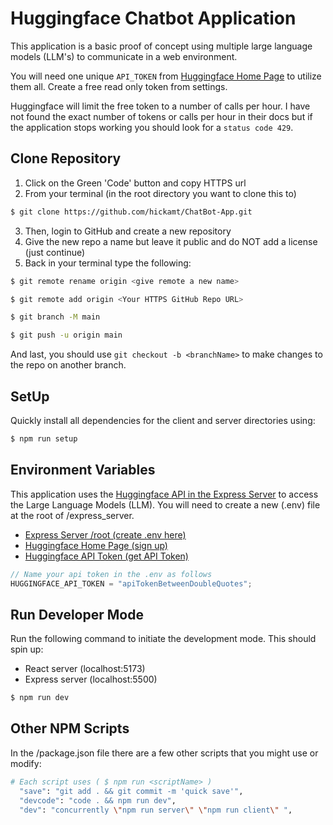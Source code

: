 # Huggingface Chatbot Application

This application is a basic proof of concept using multiple large language models (LLM's) to communicate in a web environment.

You will need one unique `API_TOKEN` from [Huggingface Home Page](https://huggingface.co/) to utilize them all. Create a free read only token from settings.

Huggingface will limit the free token to a number of calls per hour. I have not found the exact number of tokens or calls per hour in their docs but if the application stops working you should look for a `status code 429`.

## Clone Repository

1. Click on the Green 'Code' button and copy HTTPS url
2. From your terminal (in the root directory you want to clone this to)

```bash
$ git clone https://github.com/hickamt/ChatBot-App.git
```

3. Then, login to GitHub and create a new repository
4. Give the new repo a name but leave it public and do NOT add a license (just continue)
5. Back in your terminal type the following:

```bash
$ git remote rename origin <give remote a new name>
```

```bash
$ git remote add origin <Your HTTPS GitHub Repo URL>
```

```bash
$ git branch -M main
```

```bash
$ git push -u origin main
```

And last, you should use `git checkout -b <branchName>` to make changes to the repo on another branch.

## SetUp

Quickly install all dependencies for the client and server directories using:

```bash
$ npm run setup
```

## Environment Variables

This application uses the [Huggingface API in the Express Server](https://huggingface.co/) to access the Large Language Models (LLM). You will need to create a new (.env) file at the root of /express_server.

- [Express Server /root (create .env here)](./express_server/)
- [Huggingface Home Page (sign up)](https://huggingface.co/)
- [Huggingface API Token (get API Token)](https://huggingface.co/settings/tokens)

```js
// Name your api token in the .env as follows
HUGGINGFACE_API_TOKEN = "apiTokenBetweenDoubleQuotes";
```

## Run Developer Mode

Run the following command to initiate the development mode. This should spin up:

- React server (localhost:5173)
- Express server (localhost:5500)

```bash
$ npm run dev
```

## Other NPM Scripts

In the /package.json file there are a few other scripts that you might use or modify:

```bash
# Each script uses ( $ npm run <scriptName> )
  "save": "git add . && git commit -m 'quick save'",
  "devcode": "code . && npm run dev",
  "dev": "concurrently \"npm run server\" \"npm run client\" ",
```
